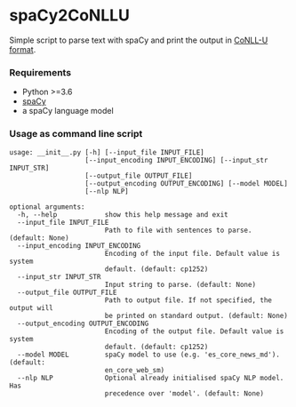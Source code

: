 # spaCy2CoNLLU
Simple script to parse text with spaCy and print the output in [CoNLL-U format](http://universaldependencies.org/docs/format.html).

### Requirements

* Python >=3.6
* [spaCy](https://spacy.io/usage/#installation)
* a spaCy language model

### Usage as command line script
```
usage: __init__.py [-h] [--input_file INPUT_FILE]
                   [--input_encoding INPUT_ENCODING] [--input_str INPUT_STR]
                   [--output_file OUTPUT_FILE]
                   [--output_encoding OUTPUT_ENCODING] [--model MODEL]
                   [--nlp NLP]

optional arguments:
  -h, --help            show this help message and exit
  --input_file INPUT_FILE
                        Path to file with sentences to parse. (default: None)
  --input_encoding INPUT_ENCODING
                        Encoding of the input file. Default value is system
                        default. (default: cp1252)
  --input_str INPUT_STR
                        Input string to parse. (default: None)
  --output_file OUTPUT_FILE
                        Path to output file. If not specified, the output will
                        be printed on standard output. (default: None)
  --output_encoding OUTPUT_ENCODING
                        Encoding of the output file. Default value is system
                        default. (default: cp1252)
  --model MODEL         spaCy model to use (e.g. 'es_core_news_md'). (default:
                        en_core_web_sm)
  --nlp NLP             Optional already initialised spaCy NLP model. Has
                        precedence over 'model'. (default: None)

```
